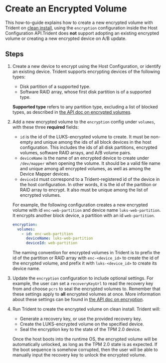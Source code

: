 
# Create an Encrypted Volume

This how-to-guide explains how to create a new encrypted volume with Trident on [clean install](docs/How-To-Guides/Perform-Clean-Install), using the `encryption` configuration inside the Host Configuration API.Trident does **not** support adopting an existing encrypted volume or creating a new encrypted device on A/B update.

## Steps

1. Create a new device to encrypt using the Host Configuration, or identify an existing device. Trident supports encrypting devices of the following types:

   - Disk partition of a supported type.
   - Software RAID array, whose first disk partition is of a supported type.

   **Supported type** refers to any partition type, excluding a list of blocked types, as described in [the API doc on encrypted volumes](docs/Reference/Host-Configuration/API-Reference/EncryptedVolume.md).

1. Add a new encrypted volume to the `encryption` config under `volumes`, with these three **required** fields:

   - `id` is the id of the LUKS-encrypted volume to create. It must be non-empty and unique among the ids of all block devices in the host configuration. This includes the ids of all disk partitions, encrypted volumes, software RAID arrays, and A/B volume pairs.
   - `deviceName` is the name of an encrypted device to create under `/dev/mapper` when opening the volume. It should be a valid file name and unique among all encrypted volumes, as well as among the Device Mapper devices.
   - `deviceId` must correspond to a Trident-registered id of the device in the host configuration. In other words, it is the id of the partition or RAID array to encrypt. It also must be unique among the list of encrypted volumes.

   For example, the following configuration creates a new encrypted volume with id `enc-web-partition` and device name `luks-web-partition`. It encrypts another block device, a partition with an id `web-partition`.

   ```yaml
   encryption:
     volumes:
       - id: enc-web-partition
         deviceName: luks-web-partition
         deviceId: web-partition
   ```

   The naming convention for encrypted volumes in Trident is to prefix the id of the partition or RAID array with `enc-<device_id>` to create the id of the encrypted volume, and prefix it with `luks-<device_id>` to create its device name.

1. Update the `encryption` configuration to include optional settings. For example, the user can set a `recoveryKeyUrl` to read the recovery key from and choose `pcrs` to seal the encrypted volumes to. Remember that these settings apply to **all** encrypted volumes at once. More information about these settings can be found in [the API doc on encryption](docs/Reference/Host-Configuration/API-Reference/Encryption.md).

1. Run Trident to create the encrypted volume on clean install. Trident will:
   - Generate a recovery key, or use the provided recovery key.
   - Create the LUKS-encrypted volume on the specified device.
   - Seal the encryption key to the state of the TPM 2.0 device.

   Once the host boots into the runtime OS, the encrypted volume will be automatically unlocked, as long as the TPM 2.0 state is as expected. If the boot sequence is somehow corrupted, then the user will be able to manually input the recovery key to unlock the encrypted volume.
